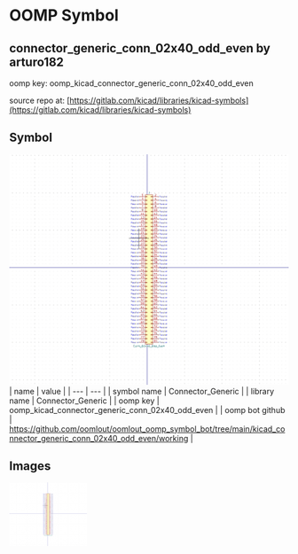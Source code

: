 # OOMP Symbol  
## connector_generic_conn_02x40_odd_even  by arturo182  
  
oomp key: oomp_kicad_connector_generic_conn_02x40_odd_even  
  
source repo at: [https://gitlab.com/kicad/libraries/kicad-symbols](https://gitlab.com/kicad/libraries/kicad-symbols)  
## Symbol  
  
[![working.png](working_600.png)](working.png)  
| name | value | 
| --- | --- | 
| symbol name | Connector_Generic | 
| library name | Connector_Generic | 
| oomp key | oomp_kicad_connector_generic_conn_02x40_odd_even | 
| oomp bot github | https://github.com/oomlout/oomlout_oomp_symbol_bot/tree/main/kicad_connector_generic_conn_02x40_odd_even/working | 
## Images  
  
[![working.png](working_140.png)](working.png)  
